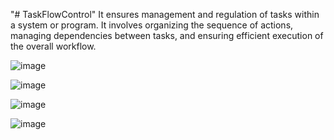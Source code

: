 "# TaskFlowControl" 
It ensures management and regulation of tasks  within a system or program. 
It involves organizing the sequence of actions, managing dependencies between tasks, and ensuring efficient execution of the overall workflow.

![image](https://github.com/Nilarghyapsgtech/TaskFlowControl/assets/111528833/da795079-5b77-492e-930d-1fad87c50f3b)

![image](https://github.com/Nilarghyapsgtech/TaskFlowControl/assets/111528833/11644b50-d417-40ea-89b7-43c5a3ebae33)

![image](https://github.com/Nilarghyapsgtech/TaskFlowControl/assets/111528833/c0c522a6-5de3-49a4-96a2-908be87dc114)

![image](https://github.com/Nilarghyapsgtech/TaskFlowControl/assets/111528833/e01fe2f8-89fd-435b-a1da-1b5abc4c6e5f)




